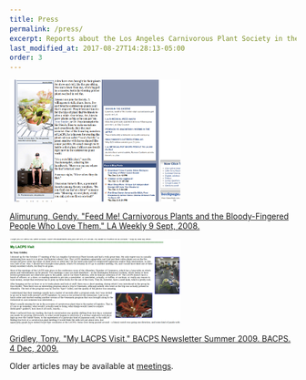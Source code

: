 ```yaml
---
title: Press
permalink: /press/
excerpt: Reports about the Los Angeles Carnivorous Plant Society in the media.
last_modified_at: 2017-08-27T14:28:13-05:00
order: 3
---
```


<a href="http://www.laweekly.com/2008-09-11/la-vida/feed-me-carnivorous-plants-and-the-bloody-fingered-people-who-love-them/"><img src="/sites/default/files/photos/laweekly.png" width="300" height="214" alt="laweekly.png" /></a>

<a href="http://www.laweekly.com/2008-09-11/la-vida/feed-me-carnivorous-plants-and-the-bloody-fingered-people-who-love-them/">Alimurung, Gendy. "Feed Me! Carnivorous Plants and the Bloody-Fingered People Who Love Them." <u>LA Weekly</u> 9 Sept, 2008.
</a>

<a href="http://www.bacps.org/2009Summer/#lacps"><img src="/sites/default/files/photos/bacps-gridley.png" width="300" height="150" alt="bacps-gridley.png" /></a>


<a href="http://www.bacps.org/2009Summer/#lacps">Gridley, Tony. "My LACPS Visit." <u>BACPS Newsletter</u> Summer 2009. BACPS. 4 Dec, 2009.</a>




Older articles may be available at <a href='/meetings' alt='' title='Meetings'>meetings</a>.

